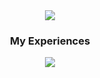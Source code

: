 <div align="center">
  <img src="img/banner.png">
  
  ### My Experiences
  <img src="https://skillicons.dev/icons?i=html,css,scss,js,ts,react,nextjs,c,cpp,cs,py,bootstrap,tailwind,discordjs,cloudflare,dotnet,gcp,kali,linux,windows,mongodb,mysql,nodejs,unity,blender,electron" />
  
</div>
